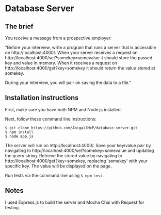 # Database Server

## The brief

You receive a message from a prospective employer:

"Before your interview, write a program that runs a server that is accessible on http://localhost:4000/. When your server receives a request on http://localhost:4000/set?somekey=somevalue it should store the passed key and value in memory. When it receives a request on http://localhost:4000/get?key=somekey it should return the value stored at somekey.

During your interview, you will pair on saving the data to a file."

## Installation instructions

First, make sure you have both NPM and Node.js installed.

Next, follow these command line instructions:

```
$ git clone https://github.com/AbigailMcP/database-server.git
$ npm install
$ node app.js
```
The server will run on http://localhost:4000/. Save your key/value pair by navigating to http://localhost:4000/set?somekey=somevalue and updating the query string. Retrieve the stored value by navigating to http://localhost:4000/get?key=somekey, replacing 'somekey' with your specific key. The value will be displayed on the page.

Run tests via the command line using `$ npm test`.

## Notes

I used Express.js to build the server and Mocha Chai with Request for testing.
